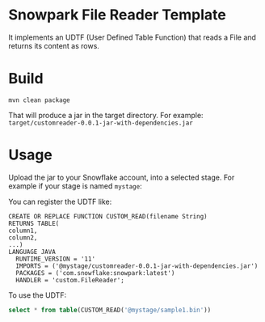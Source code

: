 # Snowpark File Reader Template


It implements an UDTF (User Defined Table Function) that reads
a File and returns its content as rows.

# Build

```
mvn clean package   
```

That will produce a jar in the target directory. For example: `target/customreader-0.0.1-jar-with-dependencies.jar`

# Usage

Upload the jar to your Snowflake account, into a selected stage.
For example if your stage is named `mystage`:

You can register the UDTF like:

```
CREATE OR REPLACE FUNCTION CUSTOM_READ(filename String)
RETURNS TABLE(
column1,
column2,
...)
LANGUAGE JAVA
  RUNTIME_VERSION = '11'
  IMPORTS = ('@mystage/customreader-0.0.1-jar-with-dependencies.jar')
  PACKAGES = ('com.snowflake:snowpark:latest')
  HANDLER = 'custom.FileReader';

```

To use the UDTF:

```sql
select * from table(CUSTOM_READ('@mystage/sample1.bin'))
```
